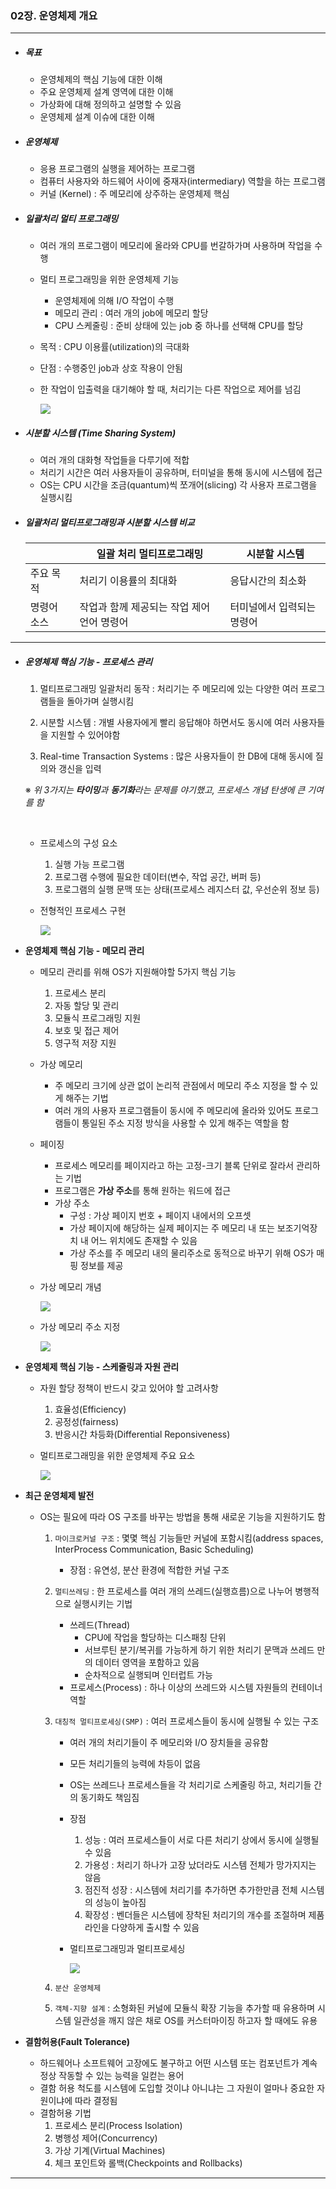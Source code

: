 ### 02장. 운영체제 개요

---

- ##### 목표

  - 운영체제의 핵심 기능에 대한 이해
  - 주요 운영체제 설계 영역에 대한 이해
  - 가상화에 대해 정의하고 설명할 수 있음
  - 운영체제 설계 이슈에 대한 이해

- ##### 운영체제

  - 응용 프로그램의 실행을 제어하는 프로그램
  - 컴퓨터 사용자와 하드웨어 사이에 중재자(intermediary) 역할을 하는 프로그램
  - 커널 (Kernel) : 주 메모리에 상주하는 운영체제 핵심

- ##### 일괄처리 멀티 프로그래밍

  - 여러 개의 프로그램이 메모리에 올라와 CPU를 번갈하가며 사용하며 작업을 수행
  - 멀티 프로그래밍을 위한 운영체제 기능
    - 운영체제에 의해 I/O 작업이 수행
    - 메모리 관리 : 여러 개의 job에 메모리 할당
    - CPU 스케줄링 : 준비 상태에 있는 job 중 하나를 선택해 CPU를 할당
  - 목적 : CPU 이용률(utilization)의 극대화
  - 단점 : 수행중인 job과 상호 작용이 안됨

  - 한 작업이 입출력을 대기해야 할 때, 처리기는 다른 작업으로 제어를 넘김

    <img src="./resources/os-02-001.png">

    

- ##### 시분할 시스템 (Time Sharing System)

  - 여러 개의 대화형 작업들을 다루기에 적합
  - 처리기 시간은 여러 사용자들이 공유하며, 터미널을 통해 동시에 시스템에 접근
  - OS는 CPU 시간을 조금(quantum)씩 쪼개어(slicing) 각 사용자 프로그램을 실행시킴

- ##### 일괄처리 멀티프로그래밍과 시분할 시스템 비교

  |             | 일괄 처리 멀티프로그래밍                   | 시분할 시스템              |
  | ----------- | ------------------------------------------ | -------------------------- |
  | 주요 목적   | 처리기 이용률의 최대화                     | 응답시간의 최소화          |
  | 명령어 소스 | 작업과 함께 제공되는 작업 제어 언어 명령어 | 터미널에서 입력되는 명령어 |

---

- ##### 운영체제 핵심 기능 - 프로세스 관리

  1. 멀티프로그래밍 일괄처리 동작 : 처리기는 주 메모리에 있는 다양한 여러 프로그램들을 돌아가며 실행시킴

  2. 시분할 시스템 : 개별 사용자에게 빨리 응답해야 하면서도 동시에 여러 사용자들을 지원할 수 있어야함

  3. Real-time Transaction Systems : 많은 사용자들이 한 DB에 대해 동시에 질의와 갱신을 입력

  ※ *위 3가지는 **타이밍**과 **동기화**라는 문제를 야기했고, 프로세스 개념 탄생에 큰 기여를 함*

  <br>

  - 프로세스의 구성 요소

    1. 실행 가능 프로그램
    2. 프로그램 수행에 필요한 데이터(변수, 작업 공간, 버퍼 등)
    3. 프로그램의 실행 문맥 또는 상태(프로세스 레지스터 값, 우선순위 정보 등)

  - 전형적인 프로세스 구현

    <img src="./resources/os-02-002.png">

- **운영체제 핵심 기능 - 메모리 관리**

  - 메모리 관리를 위해 OS가 지원해야할 5가지 핵심 기능
    1. 프로세스 분리
    2. 자동 할당 및 관리
    3. 모듈식 프로그래밍 지원
    4. 보호 및 접근 제어
    5. 영구적 저장 지원
  - 가상 메모리 
    - 주 메모리 크기에 상관 없이 논리적 관점에서 메모리 주소 지정을 할 수 있게 해주는 기법
    - 여러 개의 사용자 프로그램들이 동시에 주 메모리에 올라와 있어도 프로그램들이 통일된 주소 지정 방식을 사용할 수 있게 해주는 역할을 함

  - 페이징 

    - 프로세스 메모리를 페이지라고 하는 고정-크기 블록 단위로 잘라서 관리하는 기법
    - 프로그램은 **가상 주소**를 통해 원하는 워드에 접근
    - 가상 주소
      - 구성 : 가상 페이지 번호 + 페이지 내에서의 오프셋
      - 가상 페이지에 해당하는 실제 페이지는 주 메모리 내 또는 보조기억장치 내 어느 위치에도 존재할 수 있음
      - 가상 주소를 주 메모리 내의 물리주소로 동적으로 바꾸기 위해 OS가 매핑 정보를 제공

  - 가상 메모리 개념

    <img src="./resources/os-02-003.png">

  - 가상 메모리 주소 지정

    <img src="./resources/os-02-004.png">

  

- **운영체제 핵심 기능 - 스케줄링과 자원 관리**

  - 자원 할당 정책이 반드시 갖고 있어야 할 고려사항

    1. 효율성(Efficiency)
    2. 공정성(fairness)
    3. 반응시간 차등화(Differential Reponsiveness)

  - 멀티프로그래밍을 위한 운영체제 주요 요소

    <img src="./resources/os-02-005.png">

- **최근 운영체제 발전**

  - OS는 필요에 따라 OS 구조를 바꾸는 방법을 통해 새로운 기능을 지원하기도 함

    1. ```마이크로커널 구조``` : 몇몇 핵심 기능들만 커널에 포함시킴(address spaces, InterProcess Communication, Basic Scheduling)

       - 장점 : 유연성, 분산 환경에 적합한 커널 구조

    2. ```멀티쓰레딩``` : 한 프로세스를 여러 개의 쓰레드(실행흐름)으로 나누어 병행적으로 실행시키는 기법

       - 쓰레드(Thread) 
         - CPU에 작업을 할당하는 디스패칭 단위
         - 서브루틴 분기/복귀를 가능하게 하기 위한 처리기 문맥과 쓰레드 만의 데이터 영역을 포함하고 있음
         - 순차적으로 실행되며 인터럽트 가능
       - 프로세스(Process) : 하나 이상의 쓰레드와 시스템 자원들의 컨테이너 역할

    3. ```대칭적 멀티프로세싱(SMP)``` : 여러 프로세스들이 동시에 실행될 수 있는 구조

       - 여러 개의 처리기들이 주 메모리와 I/O 장치들을 공유함

       - 모든 처리기들의 능력에 차등이 없음

       - OS는 쓰레드나 프로세스들을 각 처리기로 스케줄링 하고, 처리기들 간의 동기화도 책임짐

       - 장점

         1. 성능 : 여러 프로세스들이 서로 다른 처리기 상에서 동시에 실행될 수 있음
         2. 가용성 : 처리기 하나가 고장 났더라도 시스템 전체가 망가지지는 않음
         3. 점진적 성장 : 시스템에 처리기를 추가하면 추가한만큼 전체 시스템의 성능이 높아짐
         4. 확장성 : 벤더들은 시스템에 장착된 처리기의 개수를 조절하며 제품 라인을 다양하게 출시할 수 있음 

       - 멀티프로그래밍과 멀티프로세싱

         <img src="./resources/os-02-006.png">

         

    4. ```분산 운영체제``` 

    5. ```객체-지향 설계``` : 소형화된 커널에 모듈식 확장 기능을 추가할 때 유용하며 시스템 일관성을 깨지 않은 채로 OS를 커스터마이징 하고자 할 때에도 유용

- **결함허용(Fault Tolerance)**

  - 하드웨어나 소프트웨어 고장에도 불구하고 어떤 시스템 또는 컴포넌트가 계속 정상 작동할 수 있는 능력을 일컫는 용어
  - 결함 허용 척도를 시스템에 도입할 것이냐 아니냐는 그 자원이 얼마나 중요한 자원이냐에 따라 결정됨
  - 결함허용 기법
    1. 프로세스 분리(Process Isolation)
    2. 병행성 제어(Concurrency)
    3. 가상 기계(Virtual Machines)
    4. 체크 포인트와 롤백(Checkpoints and Rollbacks)

---

